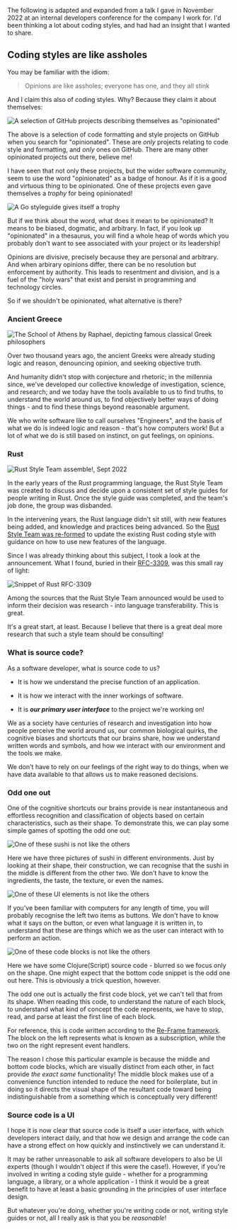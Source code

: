 The following is adapted and expanded from a talk I gave in November 2022 at an internal developers conference for the company I work for.  I'd been thinking a lot about coding styles, and had had an insight that I wanted to share.


## Coding styles are like assholes

You may be familiar with the idiom:

> Opinions are like assholes; everyone has one, and they all stink

And I claim this also of coding styles.  Why?  Because they claim it about themselves:

![A selection of GitHub projects describing themselves as "opinionated"](/img/opinionated-github-slide.png)

The above is a selection of code formatting and style projects on GitHub when you search for "opinionated".  These are _only_ projects relating to code style and formatting, and _only_ ones on GitHub.  There are many other opinionated projects out there, believe me!

I have seen that not only these projects, but the wider software community, seem to use the word "opinionated" as a badge of honour.  As if it is a good and virtuous thing to be opinionated.  One of these projects even gave themselves a *trophy* for being opinionated!

![A Go styleguide gives itself a trophy](/img/opinionated-github-trophy.png)

But if we think about the word, what does it mean to be opinionated?  It means to be biased, dogmatic, and arbitrary.  In fact, if you look up "opinionated" in a thesaurus, you will find a whole heap of words which you probably don't want to see associated with your project or its leadership!

Opinions are divisive, precisely because they are personal and arbitrary.  And when arbirary opinions differ, there can be no resolution but enforcement by authority.  This leads to resentment and division, and is a fuel of the "holy wars" that exist and persist in programming and technology circles.

So if we shouldn't be opinionated, what alternative is there?


### Ancient Greece

![[The School of Athens](https://en.wikipedia.org/wiki/The_School_of_Athens) by Raphael, depicting famous classical Greek philosophers](/img/bunch-of-greeks.jpg)

Over two thousand years ago, the ancient Greeks were already studing logic and reason, denouncing opinion, and seeking objective truth.

And humanity didn't stop with conjecture and rhetoric; in the millennia since, we've developed our collective knowledge of investigation, science, and research; and we today have the tools available to us to find truths, to understand the world around us, to find objectively better ways of doing things - and to find these things beyond reasonable argument.

We who write software like to call ourselves "Engineers", and the basis of what we do is indeed logic and reason - that's how computers work!  But a lot of what we do is still based on instinct, on gut feelings, on opinions.


### Rust

![[Rust Style Team assemble!](https://blog.rust-lang.org/inside-rust/2022/09/29/announcing-the-rust-style-team.html), Sept 2022](/img/rust-style-team.png)

In the early years of the Rust programming language, the Rust Style Team was created to discuss and decide upon a consistent set of style guides for people writing in Rust.  Once the style guide was completed, and the team's job done, the group was disbanded.

In the intervening years, the Rust language didn't sit still, with new features being added, and knowledge and practices being advanced.  So the [Rust Style Team was re-formed](https://blog.rust-lang.org/inside-rust/2022/09/29/announcing-the-rust-style-team.html) to update the existing Rust coding style with guidance on how to use new features of the language.

Since I was already thinking about this subject, I took a look at the announcement.  What I found, buried in their [RFC-3309](https://rust-lang.github.io/rfcs/3309-style-team.html), was this small ray of light:

![Snippet of [Rust RFC-3309](https://rust-lang.github.io/rfcs/3309-style-team.html)](/img/rust-style-rfc.png)

Among the sources that the Rust Style Team announced would be used to inform their decision was research - into language transferability.  This is great.

It's a great start, at least.  Because I believe that there is a great deal more research that such a style team should be consulting!


### What is source code?

As a software developer, what is source code to us?

* It is how we understand the precise function of an application.

* It is how we interact with the inner workings of software.

* It is ***our primary user interface*** to the project we're working on!

We as a society have centuries of research and investigation into how people perceive the world around us, our common biological quirks, the cognitive biases and shortcuts that our brains share, how we understand written words and symbols, and how we interact with our environment and the tools we make.

We don't have to rely on our feelings of the right way to do things, when we have data available to that allows us to make reasoned decisions.


### Odd one out

One of the cognitive shortcuts our brains provide is near instantaneous and effortless recognition and classification of objects based on certain characteristics, such as their shape.  To demonstrate this, we can play some simple games of spotting the odd one out:

![One of these sushi is not like the others](/img/sushi.jpg)

Here we have three pictures of sushi in different environments.  Just by looking at their shape, their construction, we can recognise that the sushi in the middle is different from the other two.  We don't have to know the ingredients, the taste, the texture, or even the names.

![One of these UI elements is not like the others](/img/potato-ui.png)

If you've been familiar with computers for any length of time, you will probably recognise the left two items as buttons.  We don't have to know what it says on the button, or even what language it is written in, to understand that these are things which we as the user can interact with to perform an action.

![One of these code blocks is not like the others](/img/reframe-code.png)

Here we have some Clojure(Script) source code - blurred so we focus only on the shape.  One might expect that the bottom code snippet is the odd one out here.  This is obviously a trick question, however.

The odd one out is actually the first code block, yet we can't tell that from its shape.  When reading this code, to understand the nature of each block, to understand what kind of concept the code represents, we have to stop, read, and parse at least the first line of each block.

For reference, this is code written according to the [Re-Frame framework](https://github.com/day8/re-frame).  The block on the left represents what is known as a subscription, while the two on the right represent event handlers.

The reason I chose this particular example is because the middle and bottom code blocks, which are visually distinct from each other, in fact provide *the exact same* functionality!  The middle block makes use of a convenience function intended to reduce the need for boilerplate, but in doing so it directs the visual shape of the resultant code toward being indistinguishable from a something which is conceptually very different!


### Source code is a UI

I hope it is now clear that source code is itself a user interface, with which developers interact daily, and that how we design and arrange the code can have a strong effect on how quickly and instinctively we can understand it.

It may be rather unreasonable to ask all software developers to also be UI experts (though I wouldn't object if this were the case!).  However, if you're involved in writing a coding style guide - whether for a programming language, a library, or a whole application - I think it would be a great benefit to have at least a basic grounding in the principles of user interface design.

But whatever you're doing, whether you're writing code or not, writing style guides or not, all I really ask is that you be *reasonable*!
